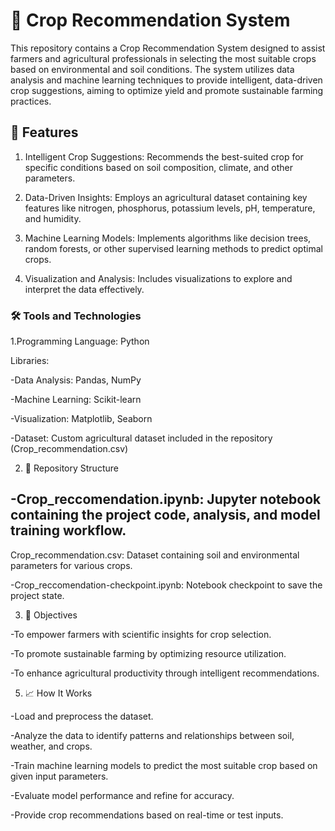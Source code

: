 # 🌾 Crop Recommendation System
This repository contains a Crop Recommendation System designed to assist farmers and agricultural professionals in selecting the most suitable crops based on environmental and soil conditions. The system utilizes data analysis and machine learning techniques to provide intelligent, data-driven crop suggestions, aiming to optimize yield and promote sustainable farming practices.

## 🚀 Features

1. Intelligent Crop Suggestions: Recommends the best-suited crop for specific conditions based on soil composition, climate, and other parameters.
   
2. Data-Driven Insights: Employs an agricultural dataset containing key features like nitrogen, phosphorus, potassium levels, pH, temperature, and humidity.

3. Machine Learning Models: Implements algorithms like decision trees, random forests, or other supervised learning methods to predict optimal crops.

4. Visualization and Analysis: Includes visualizations to explore and interpret the data effectively.
   
### 🛠️ Tools and Technologies

1.Programming Language: Python

Libraries:

-Data Analysis: Pandas, NumPy

-Machine Learning: Scikit-learn

-Visualization: Matplotlib, Seaborn

-Dataset: Custom agricultural dataset included in the repository (Crop_recommendation.csv)

2. 📂 Repository Structure

-Crop_reccomendation.ipynb: Jupyter notebook containing the project code, analysis, and model training workflow.
-
Crop_recommendation.csv: Dataset containing soil and environmental parameters for various crops.

-Crop_reccomendation-checkpoint.ipynb: Notebook checkpoint to save the project state.


3. 🎯 Objectives

-To empower farmers with scientific insights for crop selection.

-To promote sustainable farming by optimizing resource utilization.

-To enhance agricultural productivity through intelligent recommendations.


5. 📈 How It Works

-Load and preprocess the dataset.

-Analyze the data to identify patterns and relationships between soil, weather, and crops.

-Train machine learning models to predict the most suitable crop based on given input parameters.

-Evaluate model performance and refine for accuracy.

-Provide crop recommendations based on real-time or test inputs.









